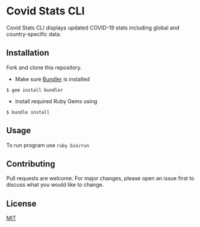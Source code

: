 # Covid Stats CLI
Covid Stats CLI displays updated COVID-19 stats including global and country-specific data. 


## Installation

Fork and clone this repository.
- Make sure [Bundler](https://bundler.io/) is installed
```
$ gem install bundler
```
- Install required Ruby Gems using 
```
$ bundle install
```
## Usage

To run program use ```ruby bin/run```


## Contributing
Pull requests are welcome. For major changes, please open an issue first to discuss what you would like to change.
## License
[MIT](https://github.com/yehudabortz/covid-stats-cli/blob/main/LICENSE)